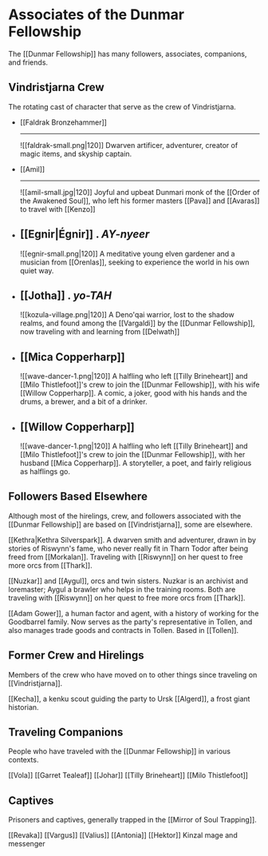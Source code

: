 # Associates of the Dunmar Fellowship

The [[Dunmar Fellowship]] has many followers, associates, companions, and friends. 

## Vindristjarna Crew

The rotating cast of character that serve as the crew of Vindristjarna. 

<div class="grid cards" markdown>

-   [[Faldrak Bronzehammer]]
 
    ---
    ![[faldrak-small.png|120]]
     Dwarven artificer, adventurer, creator of magic items, and skyship captain.

-   [[Amil]]
 
    ---
    ![[amil-small.jpg|120]]
     Joyful and upbeat Dunmari monk of the [[Order of the Awakened Soul]], who left his former masters [[Pava]] and [[Avaras]] to travel with [[Kenzo]]

-   [[Egnir|Égnir]]
.       *AY-nyeer*
    ---
    ![[egnir-small.png|120]]
     A meditative young elven gardener and a musician from [[Orenlas]], seeking to experience the world in his own quiet way. 
     
-   [[Jotha]]
.       *yo-TAH*
    ---
    ![[kozula-village.png|120]]
      A Deno'qai warrior, lost to the shadow realms, and found among the [[Vargaldi]] by the [[Dunmar Fellowship]], now traveling with and learning from [[Delwath]]

-   [[Mica Copperharp]]
    ---
    ![[wave-dancer-1.png|120]]
    A halfling who left [[Tilly Brineheart]] and [[Milo Thistlefoot]]'s crew to join the [[Dunmar Fellowship]], with his wife [[Willow Copperharp]]. A comic, a joker, good with his hands and the drums, a brewer, and a bit of a drinker. 

-   [[Willow Copperharp]]
    ---
    ![[wave-dancer-1.png|120]]
    A halfling who left [[Tilly Brineheart]] and [[Milo Thistlefoot]]'s crew to join the [[Dunmar Fellowship]], with her husband [[Mica Copperharp]]. A storyteller, a poet, and fairly religious as halflings go.
    
</div>

## Followers Based Elsewhere

Although most of the hirelings, crew, and followers associated with the [[Dunmar Fellowship]] are based on [[Vindristjarna]], some are elsewhere. 

[[Kethra|Kethra Silverspark]]. A dwarven smith and adventurer, drawn in by stories of Riswynn's fame, who never really fit in Tharn Todor after being freed from [[Morkalan]]. Traveling with [[Riswynn]] on her quest to free more orcs from [[Thark]]. 

[[Nuzkar]] and [[Aygul]], orcs and twin sisters. Nuzkar is an archivist and loremaster; Aygul a brawler who helps in the training rooms. Both are traveling with [[Riswynn]] on her quest to free more orcs from [[Thark]]. 

[[Adam Gower]], a human factor and agent, with a history of working for the Goodbarrel family. Now serves as the party's representative in Tollen, and also manages trade goods and contracts in Tollen. Based in [[Tollen]]. 

## Former Crew and Hirelings

Members of the crew who have moved on to other things since traveling on [[Vindristjarna]]. 

[[Kecha]], a kenku scout guiding the party to Ursk
 [[Algerd]], a frost giant historian. 


## Traveling Companions

People who have traveled with the [[Dunmar Fellowship]] in various contexts. 

[[Vola]]
[[Garret Tealeaf]]
[[Johar]]
[[Tilly Brineheart]]
[[Milo Thistlefoot]]

## Captives

Prisoners and captives, generally trapped in the [[Mirror of Soul Trapping]]. 

[[Revaka]]
[[Vargus]]
[[Valius]]
[[Antonia]]
[[Hektor]]
Kinzal mage and messenger